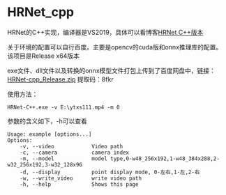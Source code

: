# HRNet_cpp
HRNet的C++实现，编译器是VS2019，具体可以看博客[HRNet C++版本](https://jiahui.blog.csdn.net/article/details/116138711)

关于环境的配置可以自行百度。主要是opencv的cuda版和onnx推理库的配置。该项目是Release x64版本

exe文件、dll文件以及转换的onnx模型文件打包上传到了百度网盘中，链接：[HRNet-cpp_Release.zip](https://pan.baidu.com/s/1etultBMihiBx1vMAxxYHpw)  提取码：8fkr

使用方法：

```
HRNet-C++.exe -v E:\ytxs111.mp4 -m 0
```
参数的含义如下，-h可以查看

```
Usage: example [options...]
Options:
    -v, --video            Video path
    -c, --camera           camera index
    -m, --model            model type,0-w48_256x192,1-w48_384x288,2-w32_256x192,3-w32_128x96
    -d, --display          point display mode, 0-左右,1-左,2-右
    -w, --write_video      write video path
    -h, --help             Shows this page
```
